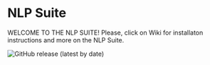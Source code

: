 # NLP Suite

WELCOME TO THE NLP SUITE! Please, click on Wiki for installaton instructions and more on the NLP Suite.

![GitHub release (latest by date)](https://img.shields.io/github/v/release/NLP-Suite/NLP-Suite?color=Green&label=Latest%20Version)

